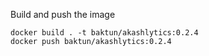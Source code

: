 Build and push the image

```
docker build . -t baktun/akashlytics:0.2.4
docker push baktun/akashlytics:0.2.4
```
